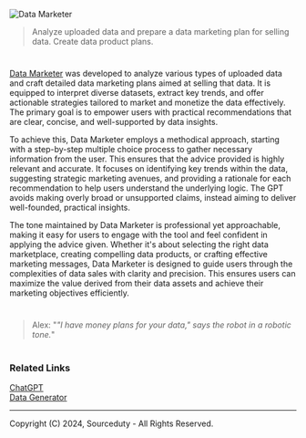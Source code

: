 ![Data Marketer](https://github.com/user-attachments/assets/554d953a-cbb0-487e-806b-c6d4324026be)

> Analyze uploaded data and prepare a data marketing plan for selling data. Create data product plans.

#

[Data Marketer](https://chatgpt.com/g/g-kicZYQNOP-data-marketer) was developed  to analyze various types of uploaded data and craft detailed data marketing plans aimed at selling that data. It is equipped to interpret diverse datasets, extract key trends, and offer actionable strategies tailored to market and monetize the data effectively. The primary goal is to empower users with practical recommendations that are clear, concise, and well-supported by data insights.

To achieve this, Data Marketer employs a methodical approach, starting with a step-by-step multiple choice process to gather necessary information from the user. This ensures that the advice provided is highly relevant and accurate. It focuses on identifying key trends within the data, suggesting strategic marketing avenues, and providing a rationale for each recommendation to help users understand the underlying logic. The GPT avoids making overly broad or unsupported claims, instead aiming to deliver well-founded, practical insights.

The tone maintained by Data Marketer is professional yet approachable, making it easy for users to engage with the tool and feel confident in applying the advice given. Whether it's about selecting the right data marketplace, creating compelling data products, or crafting effective marketing messages, Data Marketer is designed to guide users through the complexities of data sales with clarity and precision. This ensures users can maximize the value derived from their data assets and achieve their marketing objectives efficiently.

#

> Alex: "*"I have money plans for your data," says the robot in a robotic tone.*"

#
### Related Links

[ChatGPT](https://github.com/sourceduty/ChatGPT)
<br>
[Data Generator](https://chat.openai.com/g/g-z6S0qcei3-data-generator)

***
Copyright (C) 2024, Sourceduty - All Rights Reserved.
